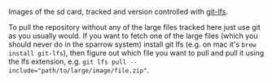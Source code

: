 Images of the sd card, tracked and version controlled with [git-lfs](https://git-lfs.com/). 

To pull the repository without any of the large files tracked here just use git as you usually would. If you want to fetch one of the large files (which you should never do in the sparrow system) install git lfs (e.g. on mac it's `brew install git-lfs`), then figure out which file you want to pull and pull it using the lfs extension, e.g. `git lfs pull --include="path/to/large/image/file.zip"`. 


